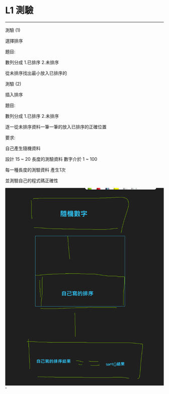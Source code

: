 # L1 測驗

---

測驗 (1)

選擇排序

題目:

  數列分成 1.已排序 2.未排序

  從未排序找出最小放入已排序的



測驗 (2)

插入排序

題目:

  數列分成 1.已排序 2.未排序

  逐一從未排序資料一筆一筆的放入已排序的正確位置

要求:

  自己產生隨機資料

  設計 15 ~ 20 長度的測驗資料 數字介於 1 ~ 100

  每一種長度的測驗資料 產生1次 

  並測驗自己的程式碼正確性



![image-20220820162151049](8.20測驗題目.assets/image-20220820162151049.png)'